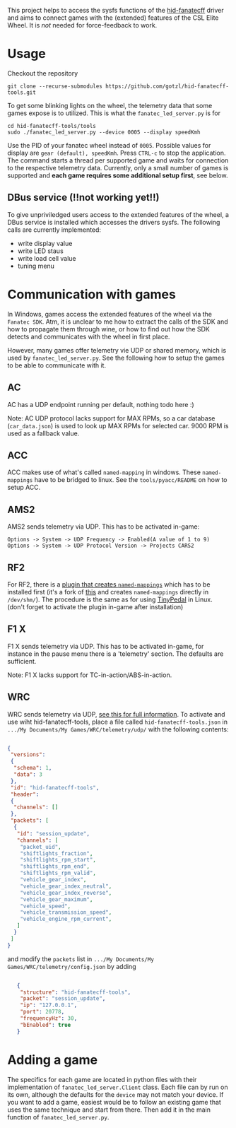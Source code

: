 This project helps to access the sysfs functions of the [hid-fanatecff](https://github.com/gotzl/hid-fanatecff) driver and aims to connect games with the (extended) features of the CSL Elite Wheel. It is *not* needed for force-feedback to work.

# Usage

Checkout the repository

```shell
git clone --recurse-submodules https://github.com/gotzl/hid-fanatecff-tools.git
```

To get some blinking lights on the wheel, the telemetry data that some games expose is to utilized. This is what the `fanatec_led_server.py` is for

```shell
cd hid-fanatecff-tools/tools
sudo ./fanatec_led_server.py --device 0005 --display speedKmh
```

Use the PID of your fanatec wheel instead of `0005`. Possible values for display are `gear (default), speedKmh`.
Press `CTRL-c` to stop the application.
The command starts a thread per supported game and waits for connection to the respective telemetry data. Currently, only a small number of games is supported and **each game requires some additional setup first**, see below.

## DBus service (!!not working yet!!)

To give unpriviledged users access to the extended features of the wheel, a DBus service is installed which accesses the drivers sysfs.
The following calls are currently implemented:

* write display value
* write LED staus
* write load cell value
* tuning menu

# Communication with games

In Windows, games access the extended features of the wheel via the `Fanatec SDK`. Atm, it is unclear to me how to extract the calls of the SDK and how to propagate them through wine, or how to find out how the SDK detects and communicates with the wheel in first place.

However, many games offer telemetry vie UDP or shared memory, which is used by `fanatec_led_server.py`. See the following how to setup the games to be able to communicate with it.

## AC

AC has a UDP endpoint running per default, nothing todo here :)

Note: AC UDP protocol lacks support for MAX RPMs, so a car database (`car_data.json`) is used to look up MAX RPMs for selected car. 9000 RPM is used as a fallback value.

## ACC

ACC makes use of what's called `named-mapping` in windows. These `named-mappings` have to be bridged to linux. See the `tools/pyacc/README` on how to setup ACC.

## AMS2

AMS2 sends telemetry via UDP. This has to be activated in-game:

```text
Options -> System -> UDP Frequency -> Enabled(A value of 1 to 9)
Options -> System -> UDP Protocol Version -> Projects CARS2
```

## RF2

For RF2, there is a [plugin that creates `named-mappings`](https://github.com/schlegp/rF2SharedMemoryMapPlugin_Wine/blob/master/build) which has to be installed first (it's a fork of [this](https://forum.studio-397.com/index.php?threads/rf2-shared-memory-tools-for-developers.54282/) and creates `named-mappings` directly in `/dev/shm/`). The procedure is the same as for using [TinyPedal](https://github.com/s-victor/TinyPedal) in Linux. (don't forget to activate the plugin in-game after installation)

## F1 X

F1 X sends telemetry via UDP. This has to be activated in-game, for instance in the pause menu there is a 'telemetry' section. The defaults are sufficient.

Note: F1 X lacks support for TC-in-action/ABS-in-action.

## WRC

WRC sends telemetry via UDP, [see this for full information](https://answers.ea.com/t5/Guides-Documentation/EA-SPORTS-WRC-How-to-use-User-Datagram-Protocol-UDP-on-PC/m-p/13178407/thread-id/1).
To activate and use wiht hid-fanatecff-tools, place a file called `hid-fanatecff-tools.json` in `.../My Documents/My Games/WRC/telemetry/udp/` with the following contents:

```json

{
 "versions":
 {
  "schema": 1,
  "data": 3
 },
 "id": "hid-fanatecff-tools",
 "header":
 {
  "channels": []
 },
 "packets": [
  {
   "id": "session_update",
   "channels": [
    "packet_uid",
    "shiftlights_fraction",
    "shiftlights_rpm_start",
    "shiftlights_rpm_end",
    "shiftlights_rpm_valid",
    "vehicle_gear_index",
    "vehicle_gear_index_neutral",
    "vehicle_gear_index_reverse",
    "vehicle_gear_maximum",
    "vehicle_speed",
    "vehicle_transmission_speed",
    "vehicle_engine_rpm_current",
   ]
  }
 ]
}

```

and modify the `packets` list in `.../My Documents/My Games/WRC/telemetry/config.json` by adding

```json

   {
    "structure": "hid-fanatecff-tools",
    "packet": "session_update",
    "ip": "127.0.0.1",
    "port": 20778,
    "frequencyHz": 30,
    "bEnabled": true
   }

```

# Adding a game

The specifics for each game are located in python files with their implementation of `fanatec_led_server.Client` class. Each file can by run on its own, although the defaults for the `device` may not match your device.
If you want to add a game, easiest would be to follow an existing game that uses the same technique and start from there. Then add it in the main function of `fanatec_led_server.py`.
